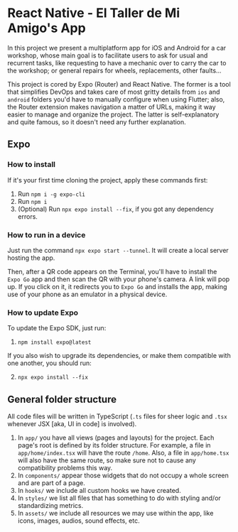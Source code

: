 # React Native - El Taller de Mi Amigo's App

In this project we present a multiplatform app for iOS and Android for a car workshop, whose main goal is to facilitate users to ask for usual and recurrent tasks, like requesting to have a mechanic over to carry the car to the workshop; or general repairs for wheels, replacements, other faults...

This project is cored by Expo (Router) and React Native. The former is a tool that simplifies DevOps and takes care of most gritty details from `ios` and `android` folders you'd have to manually configure when using Flutter; also, the Router extension makes navigation a matter of URLs, making it way easier to manage and organize the project. The latter is self-explanatory and quite famous, so it doesn't need any further explanation.

## Expo

### How to install

If it's your first time cloning the project, apply these commands first:

1. Run `npm i -g expo-cli`
2. Run `npm i`
3. (Optional) Run `npx expo install --fix`, if you got any dependency errors.

### How to run in a device

Just run the command `npx expo start --tunnel`. It will create a local server hosting the app.

Then, after a QR code appears on the Terminal, you'll have to install the `Expo Go` app and then scan the QR with your phone's camera. A link will pop up. If you click on it, it redirects you to `Expo Go` and installs the app, making use of your phone as an emulator in a physical device.

### How to update Expo

To update the Expo SDK, just run:

1. `npm install expo@latest`

If you also wish to upgrade its dependencies, or make them compatible with one another, you should run:

2. `npx expo install --fix`


## General folder structure

All code files will be written in TypeScript (`.ts` files for sheer logic and `.tsx` whenever JSX [aka, UI in code] is involved).

1. In `app/` you have all views (pages and layouts) for the project. Each page's root is defined by its folder structure. For example, a file in `app/home/index.tsx` will have the route `/home`. Also, a file in `app/home.tsx` will also have the same route, so make sure not to cause any compatibility problems this way.
2. In `components/` appear those widgets that do not occupy a whole screen and are part of a page.
3. In `hooks/` we include all custom hooks we have created.
4. In `styles/` we list all files that has something to do with styling and/or standardizing metrics.
5. In `assets/` we include all resources we may use within the app, like icons, images, audios, sound effects, etc.
